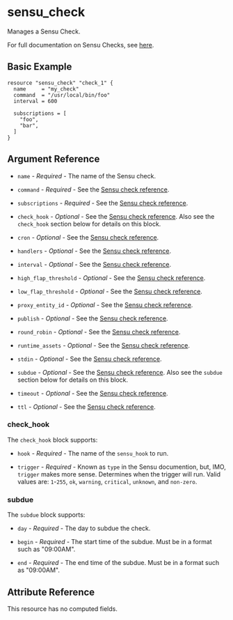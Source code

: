 # sensu_check

Manages a Sensu Check.

For full documentation on Sensu Checks, see [here](https://docs.sensu.io/sensu-core/2.0/reference/checks).

## Basic Example

```hcl
resource "sensu_check" "check_1" {
  name     = "my_check"
  command  = "/usr/local/bin/foo"
  interval = 600

  subscriptions = [
    "foo",
    "bar",
  ]
}
```

## Argument Reference

* `name` - *Required* - The name of the Sensu check.

* `command` - *Required* - See the [Sensu check reference](https://docs.sensu.io/sensu-core/2.0/reference/checks/#check-attributes).

* `subscriptions` - *Required* - See the [Sensu check reference](https://docs.sensu.io/sensu-core/2.0/reference/checks/#check-attributes).

* `check_hook` - *Optional* - See the [Sensu check reference](https://docs.sensu.io/sensu-core/2.0/reference/checks/#check-attributes).
  Also see the `check_hook` section below for details on this block.

* `cron` - *Optional* - See the [Sensu check reference](https://docs.sensu.io/sensu-core/2.0/reference/checks/#check-attributes).

* `handlers` - *Optional* - See the [Sensu check reference](https://docs.sensu.io/sensu-core/2.0/reference/checks/#check-attributes).

* `interval` - *Optional* - See the [Sensu check reference](https://docs.sensu.io/sensu-core/2.0/reference/checks/#check-attributes).

* `high_flap_threshold` - *Optional* - See the [Sensu check reference](https://docs.sensu.io/sensu-core/2.0/reference/checks/#check-attributes).

* `low_flap_threshold` - *Optional* - See the [Sensu check reference](https://docs.sensu.io/sensu-core/2.0/reference/checks/#check-attributes).

* `proxy_entity_id` - *Optional* - See the [Sensu check reference](https://docs.sensu.io/sensu-core/2.0/reference/checks/#check-attributes).

* `publish` - *Optional* - See the [Sensu check reference](https://docs.sensu.io/sensu-core/2.0/reference/checks/#check-attributes).

* `round_robin` - *Optional* - See the [Sensu check reference](https://docs.sensu.io/sensu-core/2.0/reference/checks/#check-attributes).

* `runtime_assets` - *Optional* - See the [Sensu check reference](https://docs.sensu.io/sensu-core/2.0/reference/checks/#check-attributes).

* `stdin` - *Optional* - See the [Sensu check reference](https://docs.sensu.io/sensu-core/2.0/reference/checks/#check-attributes).

* `subdue` - *Optional* - See the [Sensu check reference](https://docs.sensu.io/sensu-core/2.0/reference/checks/#check-attributes).
  Also see the `subdue` section below for details on this block.

* `timeout` - *Optional* - See the [Sensu check reference](https://docs.sensu.io/sensu-core/2.0/reference/checks/#check-attributes).

* `ttl` - *Optional* - See the [Sensu check reference](https://docs.sensu.io/sensu-core/2.0/reference/checks/#check-attributes).

### check_hook

The `check_hook` block supports:

* `hook` - *Required* - The name of the `sensu_hook` to run.

* `trigger` - *Required* - Known as `type` in the Sensu documention, but, IMO,
  `trigger` makes more sense. Determines when the trigger will run. Valid values
  are: `1`-`255`, `ok`, `warning`, `critical`, `unknown`, and `non-zero`.

### subdue

The `subdue` block supports:

* `day` - *Required* - The day to subdue the check.

* `begin` - *Required* - The start time of the subdue. Must be in a format such as "09:00AM".

* `end` - *Required* - The end time of the subdue. Must be in a format such as "09:00AM".

## Attribute Reference

This resource has no computed fields.
